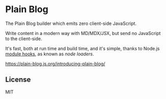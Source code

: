 # Plain Blog

The Plain Blog builder which emits zero client-side JavaScript.

Write content in a modern way with MD/MDX/JSX, but send no JavaScript to the client-side.

It's fast, both at run time and build time, and it's simple, thanks to Node.js [module hooks](https://nodejs.org/docs/latest-v22.x/api/module.html#customization-hooks), as known as *node loaders*.

https://plain-blog.js.org/introducing-plain-blog/

## License

MIT
